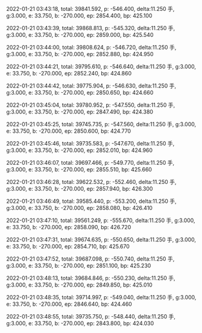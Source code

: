 2022-01-21 03:43:18, total: 39841.592, p: -546.400, delta:11.250 手, g:3.000, e: 33.750, b: -270.000, ep: 2854.400, bp: 425.100

2022-01-21 03:43:39, total: 39868.813, p: -545.320, delta:11.250 手, g:3.000, e: 33.750, b: -270.000, ep: 2859.000, bp: 425.540

2022-01-21 03:44:00, total: 39808.624, p: -546.720, delta:11.250 手, g:3.000, e: 33.750, b: -270.000, ep: 2852.880, bp: 424.950

2022-01-21 03:44:21, total: 39795.610, p: -546.640, delta:11.250 手, g:3.000, e: 33.750, b: -270.000, ep: 2852.240, bp: 424.860

2022-01-21 03:44:42, total: 39775.904, p: -546.630, delta:11.250 手, g:3.000, e: 33.750, b: -270.000, ep: 2850.650, bp: 424.660

2022-01-21 03:45:04, total: 39780.952, p: -547.550, delta:11.250 手, g:3.000, e: 33.750, b: -270.000, ep: 2847.490, bp: 424.380

2022-01-21 03:45:25, total: 39745.735, p: -547.560, delta:11.250 手, g:3.000, e: 33.750, b: -270.000, ep: 2850.600, bp: 424.770

2022-01-21 03:45:46, total: 39735.583, p: -547.670, delta:11.250 手, g:3.000, e: 33.750, b: -270.000, ep: 2852.010, bp: 424.960

2022-01-21 03:46:07, total: 39697.466, p: -549.770, delta:11.250 手, g:3.000, e: 33.750, b: -270.000, ep: 2855.510, bp: 425.660

2022-01-21 03:46:28, total: 39622.532, p: -552.460, delta:11.250 手, g:3.000, e: 33.750, b: -270.000, ep: 2857.940, bp: 426.300

2022-01-21 03:46:49, total: 39585.440, p: -553.200, delta:11.250 手, g:3.000, e: 33.750, b: -270.000, ep: 2858.080, bp: 426.410

2022-01-21 03:47:10, total: 39561.249, p: -555.670, delta:11.250 手, g:3.000, e: 33.750, b: -270.000, ep: 2858.090, bp: 426.720

2022-01-21 03:47:31, total: 39674.635, p: -550.650, delta:11.250 手, g:3.000, e: 33.750, b: -270.000, ep: 2854.710, bp: 425.670

2022-01-21 03:47:52, total: 39687.098, p: -550.740, delta:11.250 手, g:3.000, e: 33.750, b: -270.000, ep: 2851.100, bp: 425.230

2022-01-21 03:48:13, total: 39684.846, p: -550.230, delta:11.250 手, g:3.000, e: 33.750, b: -270.000, ep: 2849.850, bp: 425.010

2022-01-21 03:48:35, total: 39714.997, p: -549.040, delta:11.250 手, g:3.000, e: 33.750, b: -270.000, ep: 2846.640, bp: 424.460

2022-01-21 03:48:55, total: 39735.750, p: -548.440, delta:11.250 手, g:3.000, e: 33.750, b: -270.000, ep: 2843.800, bp: 424.030